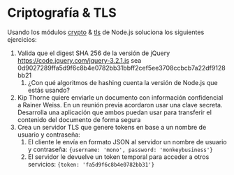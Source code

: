 # Criptografía & TLS

Usando los módulos [crypto](https://nodejs.org/api/crypto.html) & [tls](https://nodejs.org/api/tls.html) de Node.js soluciona los siguientes ejercicios:

1. Valida que el digest SHA 256 de la versión de jQuery https://code.jquery.com/jquery-3.2.1.js sea 0d9027289ffa5d9f6c8b4e0782bb31bbff2cef5ee3708ccbcb7a22df9128bb21
   1. ¿Con qué algoritmos de hashing cuenta la versión de Node.js que estás usando?
2. Kip Thorne quiere enviarle un documento con información confidencial a Rainer Weiss. En un reunión previa acordaron usar una clave secreta. Desarrolla una aplicación que ambos puedan usar para transferir el contenido del documento de forma segura
3. Crea un servidor TLS que genere tokens en base a un nombre de usuario y contraseña:
   1. El cliente le envía en formato JSON al servidor un nombre de usuario y contraseña: `{username: 'mono', password: 'monkeybusiness'}`
   2. El servidor le devuelve un token temporal para acceder a otros servicios: `{token: 'fa5d9f6c8b4e0782bb31'}`

